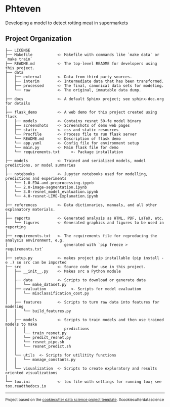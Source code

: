 Phteven
==============================

Developing a model to detect rotting meat in supermarkets

Project Organization
------------

    ├── LICENSE
    ├── Makefile           <- Makefile with commands like `make data` or `make train`
    ├── README.md          <- The top-level README for developers using this project.
    ├── data
    │   ├── external       <- Data from third party sources.
    │   ├── interim        <- Intermediate data that has been transformed.
    │   ├── processed      <- The final, canonical data sets for modeling.
    │   └── raw            <- The original, immutable data dump.
    │
    ├── docs               <- A default Sphinx project; see sphinx-doc.org for details
    │
    ├── flask_demo         <- A web demo for this project created using flask
    │   ├── models         <- Contains resnet 50-fe model binary
    │   ├── screenshots    <- Screenshots of demo web pages
    │   ├── static         <- css and static resources
    │   └── Procfile       <- Process file to run flask server
    │   └── README.md      <- Description of flask demo
    │   └── app.yaml       <- Config file for environment setup
    │   └── main.py        <- Main flask file for demo
    │   └── requirements.txt     <- Package installation
    │
    ├── models             <- Trained and serialized models, model predictions, or model summaries
    │
    ├── notebooks          <- Jupyter notebooks used for modelling, predictions and experiments
    │   └── 1.0-EDA-and-preprocessing.ipynb
    │   └── 2.0-image-segmentation.ipynb
    │   └── 3.0-resnet_model_evaluation.ipynb
    │   └── 4.0-resnet-LIME-Explanation.ipynb
    │
    ├── references         <- Data dictionaries, manuals, and all other explanatory materials.
    │
    ├── reports            <- Generated analysis as HTML, PDF, LaTeX, etc.
    │   └── figures        <- Generated graphics and figures to be used in reporting
    │
    ├── requirements.txt   <- The requirements file for reproducing the analysis environment, e.g.
    │                         generated with `pip freeze > requirements.txt`
    │
    ├── setup.py           <- makes project pip installable (pip install -e .) so src can be imported
    ├── src                <- Source code for use in this project.
    │   ├── __init__.py    <- Makes src a Python module
    │   │
    │   ├── data           <- Scripts to download or generate data
    │   │   └── make_dataset.py
    │   ├── evaluation           <- Scripts for model evaluation
    │   │   └── misclassification_cost.py
    │   │
    │   ├── features       <- Scripts to turn raw data into features for modeling
    │   │   └── build_features.py
    │   │
    │   ├── models         <- Scripts to train models and then use trained models to make
    │   │   │                 predictions
    │   │   └── train_resnet.py
    │   │   └── predict_resnet.py
    │   │   └── resnet_pipe.sh
    │   │   └── resnet_predict.sh 
    │   │
    │   └── utils  <- Scripts for utilitity functions
    │   │   └── manage_constants.py
    │   │
    │   └── visualization  <- Scripts to create exploratory and results oriented visualizations
    │
    └── tox.ini            <- tox file with settings for running tox; see tox.readthedocs.io


--------

<p><small>Project based on the <a target="_blank" href="https://drivendata.github.io/cookiecutter-data-science/">cookiecutter data science project template</a>. #cookiecutterdatascience</small></p>
